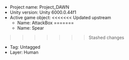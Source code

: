 <!-- UNITY CODE ASSIST INSTRUCTIONS START -->
- Project name: Project_DAWN
- Unity version: Unity 6000.0.44f1
- Active game object:
<<<<<<< Updated upstream
  - Name: AttackBox
=======
  - Name: Spear
>>>>>>> Stashed changes
  - Tag: Untagged
  - Layer: Human
<!-- UNITY CODE ASSIST INSTRUCTIONS END -->